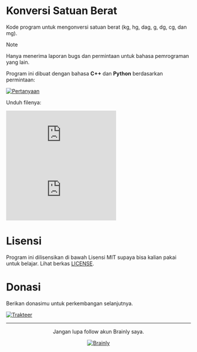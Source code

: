 # Konversi Satuan Berat

Kode program untuk mengonversi satuan berat (kg, hg, dag, g, dg, cg, dan mg).

> [!NOTE]
> Hanya menerima laporan bugs dan permintaan untuk bahasa pemrograman yang lain.

Program ini dibuat dengan bahasa **C++** dan **Python** berdasarkan permintaan:

[![Pertanyaan](https://custom-icon-badges.demolab.com/badge/Lihat%20Pertanyaan-55128816-a6da95?logo=brainly&labelColor=302d41&style=for-the-badge)](https://brainly.co.id/tugas/55128816)

Unduh filenya:

[![C++](https://custom-icon-badges.demolab.com/github/size/fazbrainly/konversi-satuan-berat/berat.cpp?label=C%2b%2b&logo=cpp&labelColor=302d41&color=b7bdf8&logoColor=d9e0ee&style=for-the-badge)](https://minhaskamal.github.io/DownGit/#/home?url=https://github.com/fazbrainly/konversi-satuan-berat/tree/main/berat.cpp)
[![Python](https://img.shields.io/github/size/fazbrainly/konversi-satuan-berat/berat.py?label=Python&logo=python&labelColor=302d41&color=8aadf4&logoColor=d9e0ee&style=for-the-badge)](https://minhaskamal.github.io/DownGit/#/home?url=https://github.com/fazbrainly/konversi-satuan-berat/tree/main/berat.py)

# Lisensi

Program ini dilisensikan di bawah Lisensi MIT supaya bisa kalian pakai untuk belajar. Lihat berkas [LICENSE](./LICENSE).

# Donasi

Berikan donasimu untuk perkembangan selanjutnya.

[![Trakteer](https://custom-icon-badges.demolab.com/badge/Trakteer-Donasi-ed8796?labelColor=302d41&logo=trakteerid&logoColor=d9e0ee&style=for-the-badge)](https://trakteer.id/fazbrainly)

---

<div align="center">
  <p>Jangan lupa follow akun Brainly saya.</p>
  <a href="https://brainly.co.id/profil/FΛZ-58027659">
    <img src="https://custom-icon-badges.demolab.com/badge/Brainly-FAZ-494d64?labelColor=302d41&logo=brainly&style=for-the-badge" alt="Brainly"/>
  </a>
</div>
